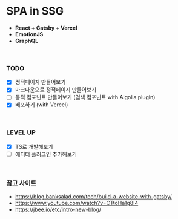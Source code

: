 # SPA in SSG

- **React + Gatsby + Vercel**
- **EmotionJS**
- **GraphQL**

<br/>

### TODO

- [x] 정적페이지 만들어보기
- [x] 마크다운으로 정적페이지 만들어보기
- [ ] 동적 컴포넌트 만들어보기 (검색 컴포넌트 with Algolia plugin)
- [x] 배포하기 (with Vercel)

<br/>

### LEVEL UP

- [x] TS로 개발해보기
- [ ] 에디터 플러그인 추가해보기

<br/>

### 참고 사이트

- https://blog.banksalad.com/tech/build-a-website-with-gatsby/
- https://www.youtube.com/watch?v=CTtoHa1g8I4
- https://jbee.io/etc/intro-new-blog/
